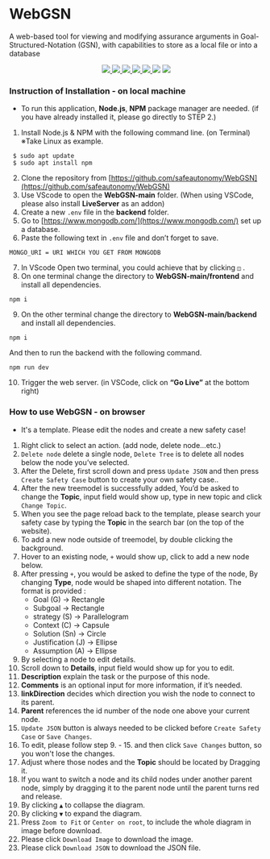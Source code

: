 # WebGSN

A web-based tool for viewing and modifying assurance arguments in Goal-Structured-Notation (GSN), with capabilities to store as a local file or into a database

<div id="badges" align="center">
  <a href="https://nodejs.org/en">
    <img src="https://img.shields.io/badge/Node%20js-339933?style=for-the-badge&logo=nodedotjs&logoColor=white"/>
  </a>
  <a href="https://docs.npmjs.com/downloading-and-installing-node-js-and-npm">
    <img src="https://img.shields.io/badge/npm-CB3837?style=for-the-badge&logo=npm&logoColor=white"/>
  </a>
  <a href="https://gojs.net/latest/learn/graphObject.html">
  <img src="https://img.shields.io/badge/Go%20%20%20GoJs-004880?style=for-the-badge&logo=&logoColor=white">
  </a>
  <a href="https://www.mongodb.com/">
  <img src="https://img.shields.io/badge/MongoDB-4EA94B?style=for-the-badge&logo=mongodb&logoColor=white">
  </a>
  <a href="https://code.visualstudio.com/download">
  <img src="https://img.shields.io/badge/VSCode-0078D4?style=for-the-badge&logo=visual%20studio%20code&logoColor=white">
  </a>
  <img src="https://img.shields.io/badge/JavaScript-323330?style=for-the-badge&logo=javascript&logoColor=F7DF1E">
  <img src="https://img.shields.io/badge/json-5E5C5C?style=for-the-badge&logo=json&logoColor=white">
</div>

### Instruction of Installation - on local machine

* To run this application, **Node.js**, **NPM** package manager are needed. (if you have already installed it, please go directly to STEP 2.)

1. Install Node.js & NPM with the following command line. (on Terminal) ※Take Linux as example.
```
 $ sudo apt update 
 $ sudo apt install npm
```
2. Clone the repository from  [https://github.com/safeautonomy/WebGSN](https://github.com/safeautonomy/WebGSN)
3. Use VScode to open the **WebGSN-main** folder. (When using VSCode, please also install **LiveServer** as an addon)
4. Create a new `.env` file in the **backend** folder.
5. Go to  [https://www.mongodb.com/](https://www.mongodb.com/) set up a database.
6. Paste the following text in `.env` file and don’t forget to save.
```
MONGO_URI = URI WHICH YOU GET FROM MONGODB
```
7. In VScode Open two terminal, you could achieve that by clicking ` ◫ ` .
8. On one terminal change the directory to **WebGSN-main/frontend** and install all dependencies.
```
npm i
```
9. On the other terminal change the directory to **WebGSN-main/backend** and install all dependencies.
```
npm i
```
  And then to run the backend with the following command.
```
npm run dev
```
10. Trigger the web server. (in VSCode, click on **“Go Live”** at the bottom right)

### How to use WebGSN - on browser

* It's a template. Please edit the nodes and create a new safety case!

1. Right click to select an action. (add node, delete node…etc.)
2. `Delete node` delete a single node, `Delete Tree` is to delete all nodes below the node you’ve selected.
3. After the Delete, first scroll down and press `Update JSON` and then press `Create Safety Case` button to create your own safety case..
4. After the new treemodel is successfully added, You’d be asked to change the **Topic**, input field would show up, type in new topic and click `Change Topic`.
5. When you see the page reload back to the template, please search your safety case by typing the **Topic** in the search bar (on the top of the website). 
6. To add a new node outside of treemodel, by double clicking the background.
7. Hover to an existing node, ` + ` would show up, click to add a new node below. 
8. After pressing ` + `, you would be asked to define the type of the node, By changing **Type**, node would be shaped into different notation.
 The format is provided :
   * Goal (G)  → Rectangle
   * Subgoal → Rectangle
   * strategy (S) → Parallelogram
   * Context (C) → Capsule
   * Solution (Sn) → Circle
   * Justification (J) → Ellipse
   * Assumption (A) → Ellipse
10. By selecting a node to edit details.
11. Scroll down to **Details**, input field would show up for you to edit.
12. **Description** explain the task or the purpose of this node.
13. **Comments** is an optional input for more information, if it’s needed.
14. **linkDirection** decides which direction you wish the node to connect to its parent.
15. **Parent** references the id number of the node one above your current node.
16. `Update JSON` button is always needed to be clicked before `Create Safety Case` or `Save Changes`. 
17. To edit, please follow step 9. - 15. and then click `Save Changes` button, so you won't lose the changes.
18. Adjust where those nodes and the **Topic** should be located by Dragging it.
19. If you want to switch a node and its child nodes under another parent node, simply by dragging it to the parent node until the parent turns red and release. 
20. By clicking ` ▲ ` to collapse the diagram.
21. By clicking ` ▼ ` to expand the diagram.
22. Press `Zoom to Fit` or `Center on root`, to include the whole diagram in image before download.
23. Please click `Download Image` to download the image.
24. Please click `Download JSON` to download the JSON file.
